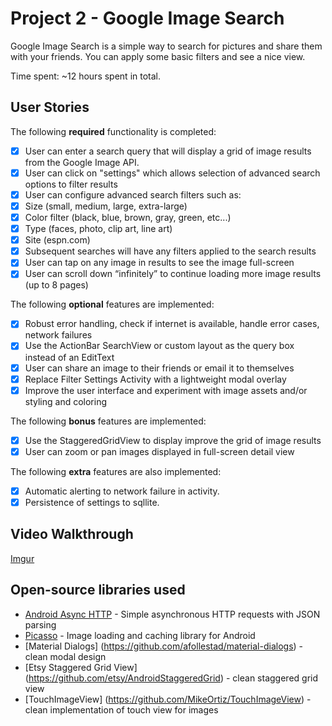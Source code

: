 # Project 2 - Google Image Search

Google Image Search is a simple way to search for pictures and share them with your friends.  You can apply some basic filters and see a nice view.

Time spent: ~12 hours spent in total.

## User Stories

The following **required** functionality is completed:

* [x] User can enter a search query that will display a grid of image results from the Google Image API.
* [x] User can click on "settings" which allows selection of advanced search options to filter results
* [x] User can configure advanced search filters such as:
* [x] Size (small, medium, large, extra-large)
* [x] Color filter (black, blue, brown, gray, green, etc...)
* [x] Type (faces, photo, clip art, line art)
* [x] Site (espn.com)
* [x] Subsequent searches will have any filters applied to the search results
* [x] User can tap on any image in results to see the image full-screen
* [x] User can scroll down “infinitely” to continue loading more image results (up to 8 pages)

The following **optional** features are implemented:

* [x] Robust error handling, check if internet is available, handle error cases, network failures
* [x] Use the ActionBar SearchView or custom layout as the query box instead of an EditText
* [x] User can share an image to their friends or email it to themselves
* [x] Replace Filter Settings Activity with a lightweight modal overlay
* [x] Improve the user interface and experiment with image assets and/or styling and coloring

The following **bonus** features are implemented:

* [x] Use the StaggeredGridView to display improve the grid of image results
* [x] User can zoom or pan images displayed in full-screen detail view

The following **extra** features are also implemented:
* [x] Automatic alerting to network failure in activity.
* [x] Persistence of settings to sqllite.

## Video Walkthrough

[Imgur](http://i.imgur.com/kdGv0qu.gifv)

## Open-source libraries used

- [Android Async HTTP](https://github.com/loopj/android-async-http) - Simple asynchronous HTTP requests with JSON parsing
- [Picasso](http://square.github.io/picasso/) - Image loading and caching library for Android
- [Material Dialogs] (https://github.com/afollestad/material-dialogs) - clean modal design
- [Etsy Staggered Grid View] (https://github.com/etsy/AndroidStaggeredGrid) - clean staggered grid view
- [TouchImageView] (https://github.com/MikeOrtiz/TouchImageView) - clean implementation of touch view for images
